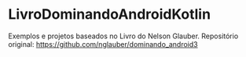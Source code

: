 # LivroDominandoAndroidKotlin
Exemplos e projetos baseados no Livro do Nelson Glauber. 
Repositório original: https://github.com/nglauber/dominando_android3
